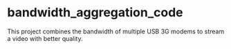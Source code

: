 # bandwidth_aggregation_code
This project combines the bandwidth of multiple USB 3G modems to stream a video with better quality.
